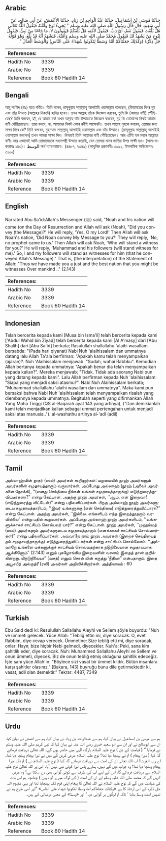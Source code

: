 ## Arabic


<div dir="rtl" lang="ar" style={{fontSize:'larger',backgroundColor:'#f8f9fa',padding:20}}>
حَدَّثَنَا مُوسَى بْنُ إِسْمَاعِيلَ، حَدَّثَنَا عَبْدُ الْوَاحِدِ بْنُ زِيَادٍ، حَدَّثَنَا الأَعْمَشُ، عَنْ أَبِي صَالِحٍ، عَنْ أَبِي سَعِيدٍ، قَالَ قَالَ رَسُولُ اللَّهِ صلى الله عليه وسلم ‏"‏ يَجِيءُ نُوحٌ وَأُمَّتُهُ فَيَقُولُ اللَّهُ تَعَالَى هَلْ بَلَّغْتَ فَيَقُولُ نَعَمْ، أَىْ رَبِّ‏.‏ فَيَقُولُ لأُمَّتِهِ هَلْ بَلَّغَكُمْ فَيَقُولُونَ لاَ، مَا جَاءَنَا مِنْ نَبِيٍّ‏.‏ فَيَقُولُ لِنُوحٍ مَنْ يَشْهَدُ لَكَ فَيَقُولُ مُحَمَّدٌ صلى الله عليه وسلم وَأُمَّتُهُ، فَنَشْهَدُ أَنَّهُ قَدْ بَلَّغَ، وَهْوَ قَوْلُهُ جَلَّ ذِكْرُهُ ‏(‏وَكَذَلِكَ جَعَلْنَاكُمْ أُمَّةً وَسَطًا لِتَكُونُوا شُهَدَاءَ عَلَى النَّاسِ‏)‏ وَالْوَسَطُ الْعَدْلُ ‏"‏‏.‏
</div>
<div style={{backgroundColor:'#f8f9fa',padding:20, marginBottom: 10}}><table> <thead> <tr> <th>References:</th> <th></th> </tr> </thead> <tbody><tr><td>Hadith No</td><td>3339</td></tr><tr><td>Arabic No</td><td>3339</td></tr><tr><td>Reference</td><td>Book 60 Hadith 14</td></tr></tbody></table></div>

## Bengali


<div dir="ltr" lang="bn" style={{fontSize:'larger',backgroundColor:'#f8f9fa',padding:20}}>
আবূ সা‘ঈদ (রাঃ) হতে বর্ণিত। তিনি বলেন, রাসূলুল্লাহ সাল্লাল্লাহু আলাইহি ওয়াসাল্লাম বলেছেন, (কিয়ামতের দিন) নূহ এবং তাঁর উম্মাত (আল্লাহর নিকটে) হাযির হবেন। তখন আল্লাহ তাঁকে জিজ্ঞেস করবেন, তুমি কি (আমার বাণী) পৌঁছিয়েছ? তিনি বলবেন, হ্যাঁ, হে আমার রব! তখন আল্লাহ তাঁর উম্মাতকে জিজ্ঞেস করবেন, নূহ কি তোমাদের নিকট আমার বাণী পৌঁছিয়েছেন। তারা বলবে, না, আমাদের নিকট কোন নবীই আসেননি। তখন আল্লাহ নূহকে বলবেন, তোমার জন্য সাক্ষ্য দিবে কে? তিনি বলবেন, মুহাম্মাদ সাল্লাল্লাহু আলাইহি ওয়াসাল্লাম এবং তাঁর উম্মাত। [রাসূলুল্লাহ সাল্লাল্লাহু আলাইহি ওয়াসাল্লাম বললেন] তখন আমরা সাক্ষ্য দিব। নিশ্চয়ই তিনি আল্লাহর বাণী পৌঁছিয়েছেন। আর এটিই হল মহান আল্লাহর বাণীঃ আর এভাবেই আমি তোমাদেরকে মধ্যমপন্থী উম্মাত করেছি, যেন তোমরা মানব জাতির উপর সাক্ষী হও- (আল-বাকারাহঃ ১৪৩)। الوسط অর্থ ন্যায়পরায়ণ। (৪৪৮৭, ৭৩৪৯) (আধুনিক প্রকাশনীঃ ৩০৯২, ইসলামিক ফাউন্ডেশনঃ ৩১০০)
</div>
<div style={{backgroundColor:'#f8f9fa',padding:20, marginBottom: 10}}><table> <thead> <tr> <th>References:</th> <th></th> </tr> </thead> <tbody><tr><td>Hadith No</td><td>3339</td></tr><tr><td>Arabic No</td><td>3339</td></tr><tr><td>Reference</td><td>Book 60 Hadith 14</td></tr></tbody></table></div>

## English


<div dir="ltr" lang="en" style={{fontSize:'larger',backgroundColor:'#f8f9fa',padding:20}}>
Narrated Abu Sa'id:Allah's Messenger (ﷺ) said, "Noah and his nation will come (on the Day of Resurrection and Allah will ask (Noah), "Did you convey (the Message)?' He will reply, 'Yes, O my Lord!' Then Allah will ask Noah's nation, 'Did Noah convey My Message to you?' They will reply, 'No, no prophet came to us.' Then Allah will ask Noah, 'Who will stand a witness for you?' He will reply, 'Muhammad and his followers (will stand witness for me).' So, I and my followers will stand as witnesses for him (that he conveyed Allah's Message)." That is, (the interpretation) of the Statement of Allah: "Thus we have made you a just and the best nation that you might be witnesses Over mankind .." (2.143)
</div>
<div style={{backgroundColor:'#f8f9fa',padding:20, marginBottom: 10}}><table> <thead> <tr> <th>References:</th> <th></th> </tr> </thead> <tbody><tr><td>Hadith No</td><td>3339</td></tr><tr><td>Arabic No</td><td>3339</td></tr><tr><td>Reference</td><td>Book 60 Hadith 14</td></tr></tbody></table></div>

## Indonesian


<div dir="ltr" lang="id" style={{fontSize:'larger',backgroundColor:'#f8f9fa',padding:20}}>
Telah bercerita kepada kami [Musa bin Isma'il] telah bercerita kepada kami ['Abdul Wahid bin Ziyad] telah bercerita kepada kami [Al A'masy] dari [Abu Shalih] dari [Abu Sa'id] berkata; Rasulullah shallallahu 'alaihi wasallam bersabda: "(Pada hari qiyanat) Nabi Nuh 'alaihissalam dan ummatnya datang lalu Allah Ta'ala berfirman: "Apakah kamu telah menyampaikan (ajaran)?. Nuh 'Alaihissalam menjawab: "Sudah, wahai Rabbku". Kemudian Allah bertanya kepada ummatnya: "Apakah benar dia telah menyampaikan kepada kalian?". Mereka menjawab; "Tidak. Tidak ada seorang Nabi pun yang datang kepada kami". Lalu Allah berfirman kepada Nuh 'alaihissalam: "Siapa yang menjadi saksi atasmu?". Nabi Nuh Alaihissalam berkata; "Muhammad shallallahu 'alaihi wasallam dan ummatnya". Maka kami pun bersaksi bahwa Nabi Nuh 'alaihissalam telah menyampaikan risalah yang diembannya kepada ummatnya. Begitulah seperti yang difirmankan Allah Yang Maha Tinggi (QS al-Baqarah ayat 143 yang artinya), ("Dan demikianlah kami telah menjadikan kalian sebagai ummat pertengahan untuk menjadi saksi atas manusia.."). al-washathu artinya al-'adl (adil)
</div>
<div style={{backgroundColor:'#f8f9fa',padding:20, marginBottom: 10}}><table> <thead> <tr> <th>References:</th> <th></th> </tr> </thead> <tbody><tr><td>Hadith No</td><td>3339</td></tr><tr><td>Arabic No</td><td>3339</td></tr><tr><td>Reference</td><td>Book 60 Hadith 14</td></tr></tbody></table></div>

## Tamil


<div dir="ltr" lang="ta" style={{fontSize:'larger',backgroundColor:'#f8f9fa',padding:20}}>
அல்லாஹ்வின் தூதர் (ஸல்) அவர்கள் கூறினார்கள்: மறுமையில் நூஹ் அவர்களும் அவர்களின் சமுதாயத்தாரும் வருவார்கள். அப்போது அல்லாஹ் (நூஹ் (அலை) அவர்களை நோக்கி), ‘‘(எனது செய்தியை நீங்கள் உங்கள் சமுதாயத்தாருக்கு) எடுத்துரைத்துவிட்டீர்களா?” என்று கேட்பான். அதற்கு நூஹ் அவர்கள், ‘‘ஆம், என் இறைவா! (எடுத்துரைத்து விட்டேன்)” என்று பதிலளிப்பார்கள். பிறகு அல்லாஹ் நூஹ் அவர்களுடைய சமுதாயத்தாரிடம், ‘‘இவர் உங்களுக்கு (என் செய்தியை) எடுத்துரைத்துவிட்டாரா?” என்று கேட்பான். அதற்கு அவர்கள், ‘‘இல்லை. எங்களிடம் எந்த இறைத்தூதரும் வரவில்லை” என்று பதில் கூறுவார்கள். அப்போது அல்லாஹ் நூஹ் அவர்களிடம், ‘‘உங்களுக்காகச் சாட்சியம் சொல்பவர் யார்?” என்று கேட்பான். நூஹ் அவர்கள், ‘‘முஹம்மத் (ஸல்) அவர்களும் அவர்களுடைய சமுதாயத்தாரும் (எனக்காகச் சாட்சியம் சொல்வார்கள்)” என்று பதிலளிப்பார்கள். அவ்வாறே நாம் நூஹ் அவர்கள் (இறைச் செய்தியைத் தம் சமுதாயத்தாருக்கு) எடுத்துரைத்துவிட்டார்கள் என்று சாட்சியம் சொல்வோம். ‘‘அவ்வாறே உங்களை மக்களுக்குச் சாட்சியம் சொல்வதற்காக நடுநிலையான சமுதாயமாக ஆக்கினோம்” (2:143) எனும் புகழோங்கிய இறைவனின் வசனம் இதைத் தான் குறிக்கின்றது. யிநடுநிலையா” (வசத்) எனும் சொல் லின் கருத்து ‘நீதியா” என்பதாகும். இதை அபூசயீத் அல்குத்ரீ (ரலி) அவர்கள் அறிவிக்கிறார்கள். அத்தியாயம் : 60
</div>
<div style={{backgroundColor:'#f8f9fa',padding:20, marginBottom: 10}}><table> <thead> <tr> <th>References:</th> <th></th> </tr> </thead> <tbody><tr><td>Hadith No</td><td>3339</td></tr><tr><td>Arabic No</td><td>3339</td></tr><tr><td>Reference</td><td>Book 60 Hadith 14</td></tr></tbody></table></div>

## Turkish


<div dir="ltr" lang="tr" style={{fontSize:'larger',backgroundColor:'#f8f9fa',padding:20}}>
Ebu Said dedi ki: Resulullah Sallallahu Aleyhi ve Sellem şöyle buyurdu: "Nuh ve ümmeti gelecek. Yüce Allah: "Tebliğ ettin mi, diye soracak. O, evet Rabbim, diye cevap verecek. Ümmetine: Size tebliğ etti mi, diye soracak, onlar: Hayır, bize hiçbir Nebi gelmedi, diyecekler. Nuh'a: Peki, sana kim şahitlik eder, diye soracak. Nuh: Muhammed Sallallahu Aleyhi ve Sellem ve onun ümmeti, diyecek. Biz de onun tebliğ etmiş olduğuna şahitlik edeceğiz. İşte şanı yüce Allah'ın: "Böylece sizi vasat bir ümmet kıldık. Bütün insanlara karşı şahitler olasınız." [Bakara, 143] buyruğu bunu dile getirmektedir ki, vasat, adil olan demektir." Tekrar: 4487, 7349
</div>
<div style={{backgroundColor:'#f8f9fa',padding:20, marginBottom: 10}}><table> <thead> <tr> <th>References:</th> <th></th> </tr> </thead> <tbody><tr><td>Hadith No</td><td>3339</td></tr><tr><td>Arabic No</td><td>3339</td></tr><tr><td>Reference</td><td>Book 60 Hadith 14</td></tr></tbody></table></div>

## Urdu


<div dir="rtl" lang="ur" style={{fontSize:'larger',backgroundColor:'#f8f9fa',padding:20}}>
ہم سے موسیٰ بن اسماعیل نے بیان کیا، ہم سے عبدالواحد بن زیاد نے بیان کیا، ہم سے اعمش نے بیان کیا، ان سے ابوصالح نے اور ان سے ابو سعید خدری رضی اللہ عنہ نے بیان کیا کہ نبی کریم صلی اللہ علیہ وسلم نے فرمایا ” ( قیامت کے دن ) نوح علیہ السلام بارگاہ الٰہی میں حاضر ہوں گے۔ اللہ تعالیٰ دریافت فرمائے گا، کیا ( میرا پیغام ) تم نے پہنچا دیا تھا؟ نوح علیہ السلام عرض کریں گے میں نے تیرا پیغام پہنچا دیا تھا۔ اے رب العزت! اب اللہ تعالیٰ ان کی امت سے دریافت فرمائے گا، کیا ( نوح علیہ السلام نے ) تم تک میرا پیغام پہنچا دیا تھا؟ وہ جواب دیں گے نہیں، ہمارے پاس تیرا کوئی نبی نہیں آیا۔ اس پر اللہ تعالیٰ نوح علیہ السلام سے دریافت فرمائے گا، اس کے لیے آپ کی طرف سے کوئی گواہی بھی دے سکتا ہے؟ وہ عرض کریں گے کہ محمد صلی اللہ علیہ وسلم اور ان کی امت ( کے لوگ میرے گواہ ہیں ) چنانچہ ہم اس بات کی شہادت دیں گے کہ نوح علیہ السلام نے اللہ تعالیٰ کا پیغام اپنی قوم تک پہنچایا تھا اور یہی مفہوم اللہ جل ذکرہ کے اس ارشاد کا ہے «وكذلك جعلناكم أمة وسطا لتكونوا شهداء على الناس‏» ”اور اسی طرح ہم نے تمہیں امت وسط بنایا ‘ تاکہ تم لوگوں پر گواہی دو۔“ اور «وسط» کے معنی درمیانی کے ہیں۔
</div>
<div style={{backgroundColor:'#f8f9fa',padding:20, marginBottom: 10}}><table> <thead> <tr> <th>References:</th> <th></th> </tr> </thead> <tbody><tr><td>Hadith No</td><td>3339</td></tr><tr><td>Arabic No</td><td>3339</td></tr><tr><td>Reference</td><td>Book 60 Hadith 14</td></tr></tbody></table></div>